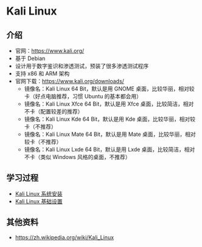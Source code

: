 
# Kali Linux

## 介绍

- 官网：<https://www.kali.org/>
- 基于 Debian 
- 设计用于数字鉴识和渗透测试，预装了很多渗透测试程序
- 支持 x86 和 ARM 架构
- 官网下载：<https://www.kali.org/downloads/>
	- 镜像名：Kali Linux 64 Bit，默认是用 GNOME 桌面，比较华丽，相对较卡（好点电脑推荐，习惯 Ubuntu 的基本都会用）
	- 镜像名：Kali Linux Xfce 64 Bit，默认是用 Xfce 桌面，比较简洁，相对不卡（配置较差的推荐）
	- 镜像名：Kali Linux Kde 64 Bit，默认是用 Kde 桌面，比较华丽，相对较卡（不推荐）
	- 镜像名：Kali Linux Mate 64 Bit，默认是用 Mate 桌面，比较华丽，相对较卡（不推荐）
	- 镜像名：Kali Linux Lxde 64 Bit，默认是用 Lxde 桌面，比较简洁，相对不卡（类似 Windows 风格的桌面，不推荐）

## 学习过程

- [Kali Linux 系统安装](kali-linux-install.md)
- [Kali Linux 基础设置](kali-linux-basic-settings.md)


## 其他资料

- <https://zh.wikipedia.org/wiki/Kali_Linux>